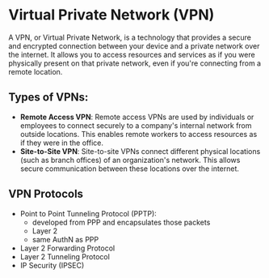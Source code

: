 # Virtual Private Network (VPN)
A VPN, or Virtual Private Network, is a technology that provides a secure and encrypted 
connection between your device and a private network over the internet. It allows you to access 
resources and services as if you were physically present on that private network, even if you're 
connecting from a remote location.

## Types of VPNs:

- **Remote Access VPN**:
Remote access VPNs are used by individuals or employees to connect securely to a company's internal network
from outside locations. This enables remote workers to access resources as if they were in the office.
- **Site-to-Site VPN**:
Site-to-site VPNs connect different physical locations (such as branch offices) of an organization's
network. This allows secure communication between these locations over the internet.

## VPN Protocols
- Point to Point Tunneling Protocol (PPTP):
  - developed from PPP and encapsulates those packets
  - Layer 2
  - same AuthN as PPP
- Layer 2 Forwarding Protocol
- Layer 2 Tunneling Protocol
- IP Security (IPSEC)
